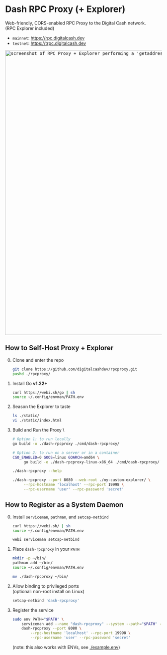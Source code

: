 # Dash RPC Proxy (+ Explorer)

Web-friendly, CORS-enabled RPC Proxy to the Digital Cash network. \
(RPC Explorer included)

- `mainnet`: <https://rpc.digitalcash.dev>
- `testnet`: <https://trpc.digitalcash.dev>

<kbd><img width="913" alt="screenshot of RPC Proxy + Explorer performing a 'getaddressbalance' request" src="https://github.com/user-attachments/assets/ca352011-7046-40b6-98c9-e5470fe40bba"></kbd>

## How to Self-Host Proxy + Explorer

0. Clone and enter the repo

   ```sh
   git clone https://github.com/digitalcashdev/rpcproxy.git
   pushd ./rpcproxy/
   ```

1. Install Go **v1.22+**

   ```sh
   curl https://webi.sh/go | sh
   source ~/.config/envman/PATH.env
   ```

2. Season the Explorer to taste

   ```sh
   ls ./static/
   vi ./static/index.html
   ```

3. Build and Run the Proxy \

   ```sh
   # Option 1: to run locally
   go build -o ./dash-rpcproxy ./cmd/dash-rpcproxy/

   # Option 2: to run on a server or in a container
   CGO_ENABLED=0 GOOS=linux GOARCH=amd64 \
        go build -o ./dash-rpcproxy-linux-x86_64 ./cmd/dash-rpcproxy/
   ```

   ```sh
   ./dash-rpcproxy --help

   ./dash-rpcproxy --port 8080 --web-root ./my-custom-explorer/ \
        --rpc-hostname 'localhost' --rpc-port 19998 \
        --rpc-username 'user' --rpc-password 'secret'
   ```

## How to Register as a System Daemon

0. Install `serviceman`, `pathman`, and `setcap-netbind`

   ```sh
   curl https://webi.sh/ | sh
   source ~/.config/envman/PATH.env

   webi serviceman setcap-netbind
   ```

1. Place `dash-rpcproxy` in your `PATH`

   ```sh
   mkdir -p ~/bin/
   pathman add ~/bin/
   source ~/.config/envman/PATH.env

   mv ./dash-rpcproxy ~/bin/
   ```

2. Allow binding to privileged ports \
   (optional: non-root install on Linux)

   ```sh
   setcap-netbind 'dash-rpcproxy'
   ```

3. Register the service

   ```sh
   sudo env PATH="$PATH" \
       serviceman add --name "dash-rpcproxy" --system --path="$PATH" -- \
       dash-rpcproxy --port 8080 \
           --rpc-hostname 'localhost' --rpc-port 19998 \
           --rpc-username 'user' --rpc-password 'secret'
   ```

   (note: this also works with ENVs, see [./example.env](/example.env))

